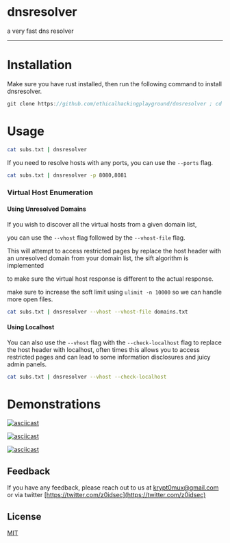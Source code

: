 # dnsresolver

a very fast dns resolver

---

# Installation

Make sure you have rust installed, then run the following command to install dnsresolver.

```rust
git clone https://github.com/ethicalhackingplayground/dnsresolver ; cd dnsresolver ; cargo install --path .
```

# Usage

```bash
cat subs.txt | dnsresolver
```

If you need to resolve hosts with any ports, you can use the `--ports` flag.

```bash
cat subs.txt | dnsresolver -p 8080,8081
```

### Virtual Host Enumeration

#### Using Unresolved Domains

If you wish to discover all the virtual hosts from a given domain list,

you can use the `--vhost` flag followed by the `--vhost-file` flag.

This will attempt to access restricted pages by replace the host header with an unresolved domain from your domain list, the sift algorithm is implemented

to make sure the virtual host response is different to the actual response.

make sure to increase the soft limit using `ulimit -n 10000` so we can handle more open files.

```bash
cat subs.txt | dnsresolver --vhost --vhost-file domains.txt
```

#### Using Localhost

You can also use the `--vhost` flag with the `--check-localhost` flag to replace the host header with localhost, often times this allows you to access
restricted pages and can lead to some information disclosures and juicy admin panels.

```bash
cat subs.txt | dnsresolver --vhost --check-localhost
```

# Demonstrations

[![asciicast](https://asciinema.org/a/g8lpcHqYeiYdljWxShrgX8naP.svg)](https://asciinema.org/a/g8lpcHqYeiYdljWxShrgX8naP)

[![asciicast](https://asciinema.org/a/GYBZM85QI6SbTiXz59Ncp1mT9.svg)](https://asciinema.org/a/GYBZM85QI6SbTiXz59Ncp1mT9)

[![asciicast](https://asciinema.org/a/VbhwK5GTEHeonVwh55Z6tsfHr.svg)](https://asciinema.org/a/VbhwK5GTEHeonVwh55Z6tsfHr)

## Feedback

If you have any feedback, please reach out to us at krypt0mux@gmail.com or via twitter [https://twitter.com/z0idsec](https://twitter.com/z0idsec)

## License

[MIT](https://choosealicense.com/licenses/mit/)
